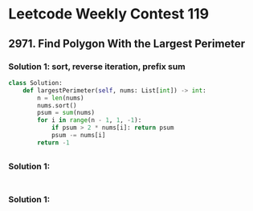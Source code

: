 # Leetcode Weekly Contest 119

## 2971. Find Polygon With the Largest Perimeter

### Solution 1:  sort, reverse iteration, prefix sum

```py
class Solution:
    def largestPerimeter(self, nums: List[int]) -> int:
        n = len(nums)
        nums.sort()
        psum = sum(nums)
        for i in range(n - 1, 1, -1):
            if psum > 2 * nums[i]: return psum
            psum -= nums[i]
        return -1
```

## 

### Solution 1: 

```py

```

## 

### Solution 1:  

```py

```